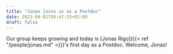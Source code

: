 ```yaml
---
title: "Jonas joins us as a Postdoc"
date: 2023-08-01T09:47:15+02:00
draft: false
---
```


Our group keeps growing and today is [Jonas Rigo]({{< ref "/people/jonas.md" >}})'s first day as a Postdoc. Welcome, Jonas!
